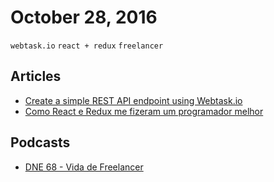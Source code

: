 # October 28, 2016

`webtask.io` `react + redux` `freelancer`

## Articles

- [Create a simple REST API endpoint using Webtask.io](https://medium.freecodecamp.com/create-a-simple-rest-api-endpoint-using-webtask-io-d9607fc00c17)
- [Como React e Redux me fizeram um programador melhor](https://blog.coderockr.com/como-react-e-redux-me-fizeram-um-programador-melhor-e982c633c011)

## Podcasts

- [DNE 68 - Vida de Freelancer](http://devnaestrada.com.br/2016/08/26/vida-de-freelancer.html)
